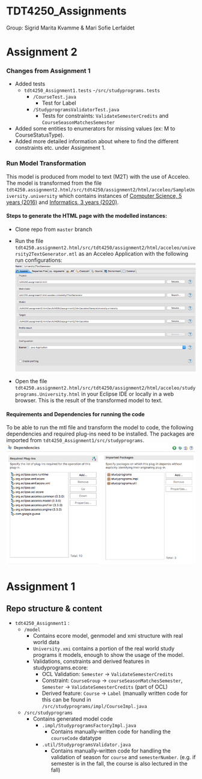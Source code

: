 # TDT4250_Assignments

Group: Sigrid Marita Kvamme & Mari Sofie Lerfaldet 

# Assignment 2
### Changes from Assignment 1
- Added tests 
  - ```tdt4250_Assignment1.tests```
    -```/src/studyprograms.tests```
      - ```/CourseTest.java```
        - Test for Label
      - ```/StudyprogramsValidatorTest.java```
        - Tests for constraints: ```ValidateSemesterCredits``` and ```CourseSeasonMatchesSemester```
- Added some entities to enumerators for missing values (ex: M to CourseStatusType). 
- Added more detailed information about where to find the different constraints etc. under Assignment 1. 

### Run Model Transformation 
This model is produced from model to text (M2T) with the use of Acceleo. The model is transformed from the file ```tdt4250.assignment2.html/src/tdt4250/assignment2/html/acceleo/SampleUniversity.university``` which contains instances of [Computer Science, 5 years (2016)](https://www.ntnu.no/studier/mtdt/oppbygning#year=2016&programmeCode=MTDT) and [Informatics, 3 years (2020)](https://www.ntnu.no/studier/bit/oppbygning#year=2020&programmeCode=BIT).

#### Steps to generate the HTML page with the modelled instances: 
- Clone repo from ```master``` branch 
- Run the file ```tdt4250.assignment2.html/src/tdt4250/assignment2/html/acceleo/university2TextGenerator.mtl``` as an Acceleo Application with the following run configurations: 
![Alt text](tdt4250.assignment2.html/RunConfigAcceleo.png?raw=true "Run Configurations Acceleo Application")

- Open the file ```tdt4250.assignment2.html/src/tdt4250/assignment2/html/acceleo/studyprograms.University.html``` in your Eclipse IDE or locally in a web browser. This is the result of the transformed model to text.  

#### Requirements and Dependencies for running the code
To be able to run the mtl file and transform the model to code, the following dependencies and required plug-ins need to be installed. The packages are imported from ```tdt4250_Assignment1/src/studyprograms```. 
![Alt text](tdt4250.assignment2.html/Requirements.png?raw=true "Run Configurations Acceleo Application")


# Assignment 1
## Repo structure & content
- ```tdt4250_Assignment1``` : 
  - ```/model```
     - Contains ecore model, genmodel and xmi structure with real world data
     - ```University.xmi``` contains a portion of the real world study programs it models, enough to show the usage of the model.
     - Validations, constraints and derived features in studyprograms.ecore:
        - OCL Validation: ```Semester``` -> ```ValidateSemesterCredits```
        - Constraint: ```CourseGroup``` -> ```courseSeasonMatchesSemester```, ```Semester``` -> ```ValidateSemesterCredits``` (part of OCL)
        - Derived feature: ```Course``` -> ```Label``` (manually written code for this can be found in ```/src/studyprograms/impl/CourseImpl.java```
  - ```/src/studyprograms```
     - Contains generated model code 
       - ```.impl/StudyprogramsFactoryImpl.java```
          - Contains manually-written code for handling the ```courseCode``` datatype 
       - ```.util/StudyprogramsValidator.java```
          - Contains manually-written code for handling the validation of season for ```course``` and ```semesterNumber```. (e.g. if semester is in the fall, the course is also lectured in the fall)
 
